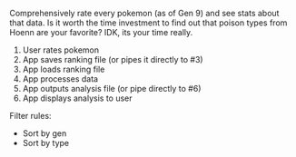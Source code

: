 Comprehensively rate every pokemon (as of Gen 9) and see stats about that data.
Is it worth the time investment to find out that poison types from Hoenn are your favorite? IDK, its your time really.



1. User rates pokemon
2. App saves ranking file (or pipes it directly to #3)
3. App loads ranking file
4. App processes data
5. App outputs analysis file (or pipe directly to #6)
6. App displays analysis to user

Filter rules:
- Sort by gen
- Sort by type